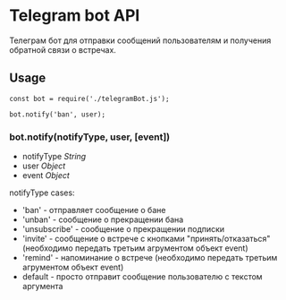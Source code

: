 # Telegram bot API

Телеграм бот для отправки сообщений пользователям и получения обратной связи о встречах.

## Usage

```
const bot = require('./telegramBot.js');

bot.notify('ban', user);
```

### bot.notify(notifyType, user, [event])

* notifyType _String_
* user _Object_
* event _Object_

notifyType cases:
* 'ban' - отправляет сообщение о бане
* 'unban' - сообщение о прекращении бана
* 'unsubscribe' - сообщение о прекращении подписки
* 'invite' - сообщение о встрече с кнопками "принять/отказаться" (необходимо передать третьим агрументом объект event)
* 'remind' - напоминание о встрече (необходимо передать третьим агрументом объект event)
* default - просто отправит сообщение пользователю с текстом аргумента